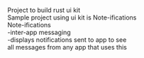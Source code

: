 Project to build rust ui kit\
Sample project using ui kit is Note-ifications\
Note-ifications\
    -inter-app messaging \
    -displays notifications sent to app to see \
      all messages from any app that uses this
